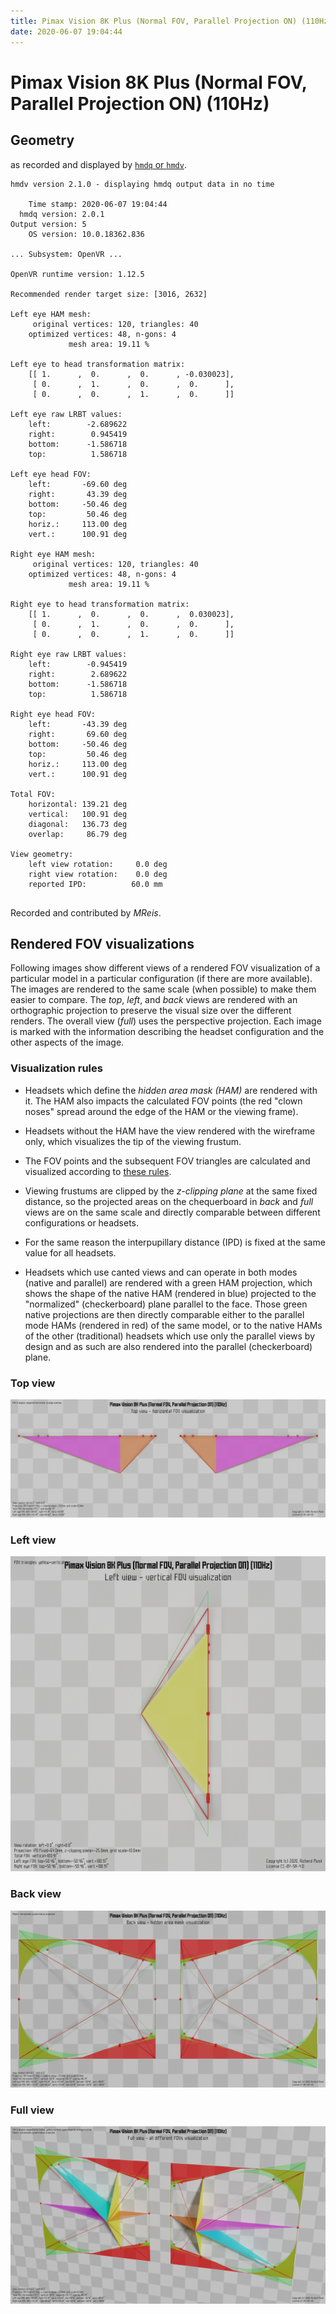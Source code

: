 ```yaml
---
title: Pimax Vision 8K Plus (Normal FOV, Parallel Projection ON) (110Hz)
date: 2020-06-07 19:04:44
---
```

# Pimax Vision 8K Plus (Normal FOV, Parallel Projection ON) (110Hz)

## Geometry

as recorded and displayed by [`hmdq` or `hmdv`](https://github.com/risa2000/hmdq).
```
hmdv version 2.1.0 - displaying hmdq output data in no time

    Time stamp: 2020-06-07 19:04:44
  hmdq version: 2.0.1
Output version: 5
    OS version: 10.0.18362.836

... Subsystem: OpenVR ...

OpenVR runtime version: 1.12.5

Recommended render target size: [3016, 2632]

Left eye HAM mesh:
     original vertices: 120, triangles: 40
    optimized vertices: 48, n-gons: 4
             mesh area: 19.11 %

Left eye to head transformation matrix:
    [[ 1.      ,  0.      ,  0.      , -0.030023],
     [ 0.      ,  1.      ,  0.      ,  0.      ],
     [ 0.      ,  0.      ,  1.      ,  0.      ]]

Left eye raw LRBT values:
    left:        -2.689622
    right:        0.945419
    bottom:      -1.586718
    top:          1.586718

Left eye head FOV:
    left:       -69.60 deg
    right:       43.39 deg
    bottom:     -50.46 deg
    top:         50.46 deg
    horiz.:     113.00 deg
    vert.:      100.91 deg

Right eye HAM mesh:
     original vertices: 120, triangles: 40
    optimized vertices: 48, n-gons: 4
             mesh area: 19.11 %

Right eye to head transformation matrix:
    [[ 1.      ,  0.      ,  0.      ,  0.030023],
     [ 0.      ,  1.      ,  0.      ,  0.      ],
     [ 0.      ,  0.      ,  1.      ,  0.      ]]

Right eye raw LRBT values:
    left:        -0.945419
    right:        2.689622
    bottom:      -1.586718
    top:          1.586718

Right eye head FOV:
    left:       -43.39 deg
    right:       69.60 deg
    bottom:     -50.46 deg
    top:         50.46 deg
    horiz.:     113.00 deg
    vert.:      100.91 deg

Total FOV:
    horizontal: 139.21 deg
    vertical:   100.91 deg
    diagonal:   136.73 deg
    overlap:     86.79 deg

View geometry:
    left view rotation:     0.0 deg
    right view rotation:    0.0 deg
    reported IPD:          60.0 mm


```
Recorded and contributed by _MReis_.

## Rendered FOV visualizations

Following images show different views of a rendered FOV visualization of a
particular model in a particular configuration (if there are more available).
The images are rendered to the same scale (when possible) to make them easier
to compare. The _top_, _left_, and _back_ views are rendered with an
orthographic projection to preserve the visual size over the different renders.
The overall view (_full_) uses the perspective projection. Each image is marked
with the information describing the headset configuration and the other aspects
of the image.

### Visualization rules

* Headsets which define the _hidden area mask (HAM)_ are rendered with it. The
  HAM also impacts the calculated FOV points (the red "clown noses" spread
  around the edge of the HAM or the viewing frame).

* Headsets without the HAM have the view rendered with the wireframe only, which
  visualizes the tip of the viewing frustum.

* The FOV points and the subsequent FOV triangles are calculated and visualized
  according to [these
  rules](https://risa2000.github.io/vrdocs/docs/hmd_fov_calculation).

* Viewing frustums are clipped by the _z-clipping plane_ at the same fixed
  distance, so the projected areas on the chequerboard in _back_ and _full_
  views are on the same scale and directly comparable between different
  configurations or headsets.

* For the same reason the interpupillary distance (IPD) is fixed at the same
  value for all headsets.

* Headsets which use canted views and can operate in both modes (native and
  parallel) are rendered with a green HAM projection, which shows the shape of
  the native HAM (rendered in blue) projected to the "normalized"
  (checkerboard) plane parallel to the face. Those green native projections are
  then directly comparable either to the parallel mode HAMs (rendered in red)
  of the same model, or to the native HAMs of the other (traditional) headsets
  which use only the parallel views by design and as such are also rendered
  into the parallel (checkerboard) plane.

### Top view
[![Pimax Vision 8K Plus (Normal FOV, Parallel Projection ON) (110Hz) - top view](../images/PimaxVision8KPlus_Normal_PP_110Hz_top.dmx.png)](../images/PimaxVision8KPlus_Normal_PP_110Hz_top.dmx.png)

### Left view
[![Pimax Vision 8K Plus (Normal FOV, Parallel Projection ON) (110Hz) - left view](../images/PimaxVision8KPlus_Normal_PP_110Hz_left.dmx.png)](../images/PimaxVision8KPlus_Normal_PP_110Hz_left.dmx.png)

### Back view
[![Pimax Vision 8K Plus (Normal FOV, Parallel Projection ON) (110Hz) - back view](../images/PimaxVision8KPlus_Normal_PP_110Hz_back.dmx.png)](../images/PimaxVision8KPlus_Normal_PP_110Hz_back.dmx.png)

### Full view
[![Pimax Vision 8K Plus (Normal FOV, Parallel Projection ON) (110Hz) - full view](../images/PimaxVision8KPlus_Normal_PP_110Hz_over.dmx.png)](../images/PimaxVision8KPlus_Normal_PP_110Hz_over.dmx.png)

